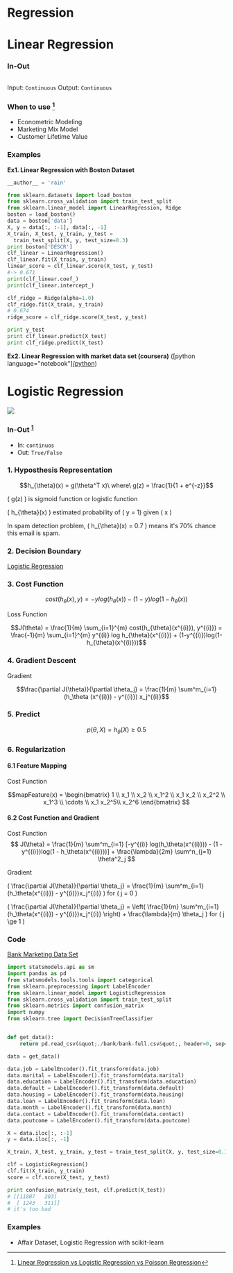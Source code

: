 # Regression

# Linear Regression

<h3>In-Out</h3>

<img src="https://lh3.googleusercontent.com/o23b_7s2TJB35GSHXIcg2GvS6HFZA6Tg_P3Ot20lhhM0WeexFxTTDO2p9Z09YTB3Wewn9mW08_5nD6GjLF_WR_NWot6gQJBtQTUVwKlTgZWEAQUwlaS3fOT9GcA9hRNBxMlNL-8VQ-7jFaoFd3BkWu7-Tpi6q33NIEUf6IOkaj4BLShzi037JXuc-JpwxgW5_2LqF469fyg7d5sqfRUav5C0ZruZHlrMGA4N-B0ggAdO6C2Xy_igZI49ccj3CDkF4oaIS7hF8nIUQX0BBhSyDlcdSIo_8LsQcFrfqI4k4kXuREp6u8x1If0-J8adR_k6d6PkNB3gFUAkGleVSEK9dnh7p0M5OzS-T0Vpo_KFVuLgtFMz1hyhplo3e77j9JriSS7nKTqrwuEKY040klf0Yk0_Qr8msInL5XDqyM7zlSZqIfdsEpg6XP9QEfvlldLU_76xhHzK7UponasVVPsSHFgGMr064OD5U5cb3KJ4Ckwdh3GpLMHjdfN6hTjJv3iBKzxvTx95OxB60pEXMGjF6n3t=w422-h320-no" alt="" />

Input: <code>Continuous</code>
Output: <code>Continuous</code>

### When to use [^1]

<ul>
<li>Econometric Modeling</li>
<li>Marketing Mix Model</li>
<li>Customer Lifetime Value</li>
</ul>

### Examples

**Ex1. Linear Regression with Boston Dataset**

```python
__author__ = 'rain'

from sklearn.datasets import load_boston
from sklearn.cross_validation import train_test_split
from sklearn.linear_model import LinearRegression, Ridge
boston = load_boston()
data = boston['data']
X, y = data[:, :-1], data[:, -1]
X_train, X_test, y_train, y_test =
  train_test_split(X, y, test_size=0.3)
print boston['DESCR']
clf_linear = LinearRegression()
clf_linear.fit(X_train, y_train)
linear_score = clf_linear.score(X_test, y_test)
#-> 0.671
print(clf_linear.coef_)
print(clf_linear.intercept_)

clf_ridge = Ridge(alpha=1.0)
clf_ridge.fit(X_train, y_train)
# 0.674
ridge_score = clf_ridge.score(X_test, y_test)

print y_test
print clf_linear.predict(X_test)
print clf_ridge.predict(X_test)
```

**Ex2. Linear Regression with market data set (coursera)** ([python language="notebook"][/python](https://github.com/rain1024/machine-learning/blob/master/linear-regression.ipynb))

[^1]: [Linear Regression vs Logistic Regression vs Poisson Regression](http://www.marketingdistillery.com/2014/11/23/linear-regression-vs-logistic-regression-vs-poisson-regression/)

# Logistic Regression

![](http://www.gepsoft.com/tutorials/ImagesLRAP/LogisticRegressionWindowLogisticFitChart6.png)


<h3>In-Out <sup id="fnref-1353-2"><a href="#fn-1353-2" rel="footnote">1</a></sup></h3>
<ul>
<li>In: <code>continuos</code></li>
<li>Out: <code>True/False</code></li>
</ul>

### 1. Hyposthesis Representation

$$h_{\theta}(x) = g(\theta^T x)\ where\ g(z) = \frac{1}{1 + e^{-z}}$$

\( g(z) \) is sigmoid function or logistic function

\( h_{\theta}(x) \) estimated probability of \( y = 1\) given \( x \)

In spam detection problem, \( h_{\theta}(x) = 0.7 \) means it's 70% chance this email is spam.

### 2. Decision Boundary

[Logistic Regression](https://github.com/rain1024/machine-learning/blob/master/logistic-regression/logistic-regression.ipynb)

### 3. Cost Function

$$cost(h_{\theta}(x), y) = -y log(h_{\theta}(x)) - (1-y) log(1- h_{\theta}(x))$$

Loss Function

$$J(\theta) = \frac{1}{m} \sum_{i=1}^{m} cost(h_{\theta}(x^{(i)}), y^{(i)}) = \frac{-1}{m} \sum_{i=1}^{m} y^{(i)} log h_{\theta}(x^{(i)}) + (1-y^{(i)})log(1-h_{\theta}(x^{(i)}))$$


### 4. Gradient Descent

Gradient

$$\frac{\partial J(\theta)}{\partial \theta_j} = \frac{1}{m} \sum^m_{i=1} (h_\theta (x^{(i)}) - y^{(i)}) x_j^{(i)}$$

### 5. Predict

$$p(\theta, X) = h_\theta(X) \ge 0.5$$

### 6. Regularization

#### 6.1 Feature Mapping

Cost Function

$$mapFeature(x) =
\begin{bmatrix}
1 \\
x_1 \\
x_2 \\
x_1^2 \\
x_1 x_2 \\
x_2^2 \\
x_1^3 \\
\cdots \\
x_1 x_2^5\\
x_2^6
\end{bmatrix}
$$

#### 6.2 Cost Function and Gradient

Cost Function
$$
J(\theta) = \frac{1}{m} \sum^m_{i=1} [-y^{(i)} log(h_\theta(x^{(i)})) - (1 - y^{(i)})log(1 - h_\theta(x^{(i)}))] + \frac{\lambda}{2m} \sum^n_{j=1} \theta^2_j
$$

Gradient

\( \frac{\partial J(\theta)}{\partial \theta_j} = \frac{1}{m} \sum^m_{i=1}(h_\theta(x^{(i)}) - y^{(i)})x_j^{(i)} \)
for \( j = 0 \)

\( \frac{\partial J(\theta)}{\partial \theta_j} = \left( \frac{1}{m} \sum^m_{i=1}(h_\theta(x^{(i)}) - y^{(i)})x_j^{(i)} \right) + \frac{\lambda}{m} \theta_j \) for \( j \ge 1 \)

<h3>Code</h3>

<a href="http://www2.1010data.com/documentationcenter/beta/Tutorials/MachineLearningExamples/BankMarketingDataSet.html">Bank Marketing Data Set</a>

```python
import statsmodels.api as sm
import pandas as pd
from statsmodels.tools.tools import categorical
from sklearn.preprocessing import LabelEncoder
from sklearn.linear_model import LogisticRegression
from sklearn.cross_validation import train_test_split
from sklearn.metrics import confusion_matrix
import numpy
from sklearn.tree import DecisionTreeClassifier


def get_data():
    return pd.read_csv(&quot;./bank/bank-full.csv&quot;, header=0, sep=&quot;;&quot;)

data = get_data()

data.job = LabelEncoder().fit_transform(data.job)
data.marital = LabelEncoder().fit_transform(data.marital)
data.education = LabelEncoder().fit_transform(data.education)
data.default = LabelEncoder().fit_transform(data.default)
data.housing = LabelEncoder().fit_transform(data.housing)
data.loan = LabelEncoder().fit_transform(data.loan)
data.month = LabelEncoder().fit_transform(data.month)
data.contact = LabelEncoder().fit_transform(data.contact)
data.poutcome = LabelEncoder().fit_transform(data.poutcome)

X = data.iloc[:, :-1]
y = data.iloc[:, -1]

X_train, X_test, y_train, y_test = train_test_split(X, y, test_size=0.3)

clf = LogisticRegression()
clf.fit(X_train, y_train)
score = clf.score(X_test, y_test)

print confusion_matrix(y_test, clf.predict(X_test))
# [[11807   203]
#  [ 1243   311]]
# it's too bad

```

### Examples

<ul>
<li>Affair Dataset, Logistic Regression with scikit-learn</li>
</ul>


